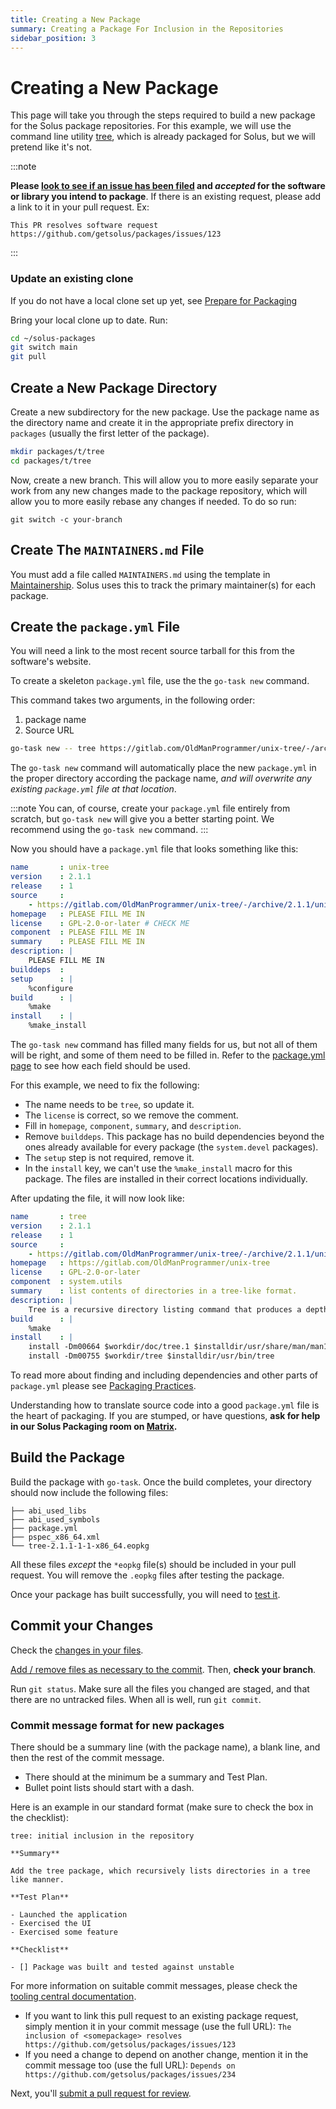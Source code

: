 ```yaml
---
title: Creating a New Package
summary: Creating a Package For Inclusion in the Repositories
sidebar_position: 3
---
```


# Creating a New Package

This page will take you through the steps required to build a new package for the Solus package repositories. For this example, we will use the command line utility [tree](https://gitlab.com/OldManProgrammer/unix-tree), which is already packaged for Solus, but we will pretend like it's not.

:::note

**Please [look to see if an issue has been filed](https://github.com/getsolus/packages/issues?q=label%3A%22Package+Request%22) and *accepted* for the software or library you intend to package**. If there is an existing request, please add a link to it in your pull request. Ex:

```
This PR resolves software request https://github.com/getsolus/packages/issues/123
```

:::

### Update an existing clone

If you do not have a local clone set up yet, see [Prepare for Packaging](prepare-for-packaging.md#fork-the-getsoluspackages-repository)

Bring your local clone up to date. Run:

```bash
cd ~/solus-packages
git switch main
git pull
```

## Create a New Package Directory

Create a new subdirectory for the new package. Use the package name as the directory name and create it in the appropriate prefix directory in `packages` (usually the first letter of the package).

```bash
mkdir packages/t/tree
cd packages/t/tree
```

Now, create a new branch. This will allow you to more easily separate your work from any new changes made to the package repository, which will allow you to more easily rebase any changes if needed. To do so run:

```
git switch -c your-branch
```

## Create The `MAINTAINERS.md` File

You must add a file called `MAINTAINERS.md` using the template in [Maintainership](procedures/maintainership.md). Solus uses this to track the primary maintainer(s) for each package.

## Create the `package.yml` File

You will need a link to the most recent source tarball for this from the software's website.

To create a skeleton `package.yml` file, use the the `go-task new` command.

This command takes two arguments, in the following order:

1. package name
2. Source URL

```bash
go-task new -- tree https://gitlab.com/OldManProgrammer/unix-tree/-/archive/2.1.1/unix-tree-2.1.1.tar.gz
```

The `go-task new` command will automatically place the new `package.yml` in the proper directory according the package name, _and will overwrite any existing `package.yml` file at that location_.

:::note
You can, of course, create your `package.yml` file entirely from scratch, but `go-task new` will give you a better starting point. We recommend using the `go-task new` command.
:::

Now you should have a `package.yml` file that looks something like this:

<!-- prettier-ignore -->
```yaml
name       : unix-tree
version    : 2.1.1
release    : 1
source     :
    - https://gitlab.com/OldManProgrammer/unix-tree/-/archive/2.1.1/unix-tree-2.1.1.tar.gz : bcd2a0327ad40592a9c43e09a4d2ef834e6f17aa9a59012a5fb1007950b5eced
homepage   : PLEASE FILL ME IN
license    : GPL-2.0-or-later # CHECK ME
component  : PLEASE FILL ME IN
summary    : PLEASE FILL ME IN
description: |
    PLEASE FILL ME IN
builddeps  :
setup      : |
    %configure
build      : |
    %make
install    : |
    %make_install
```

The `go-task new` command has filled many fields for us, but not all of them will be right, and some of them need to be filled in. Refer to the [package.yml page](docs/packaging/package.yml.md) to see how each field should be used.

For this example, we need to fix the following:

- The name needs to be `tree`, so update it.
- The `license` is correct, so we remove the comment.
- Fill in `homepage`, `component`, `summary`, and `description`.
- Remove `builddeps`. This package has no build dependencies beyond the ones already available for every package (the `system.devel` packages).
- The `setup` step is not required, remove it.
- In the `install` key, we can't use the `%make_install` macro for this package. The files are installed in their correct locations individually.

After updating the file, it will now look like:

<!-- prettier-ignore -->
```yaml
name       : tree
version    : 2.1.1
release    : 1
source     :
    - https://gitlab.com/OldManProgrammer/unix-tree/-/archive/2.1.1/unix-tree-2.1.1.tar.gz : bcd2a0327ad40592a9c43e09a4d2ef834e6f17aa9a59012a5fb1007950b5eced
homepage   : https://gitlab.com/OldManProgrammer/unix-tree
license    : GPL-2.0-or-later
component  : system.utils
summary    : list contents of directories in a tree-like format.
description: |
    Tree is a recursive directory listing command that produces a depth indented listing of files, which is colorized ala dircolors if the LS_COLORS environment variable is set and output is to tty
build      : |
    %make
install    : |
    install -Dm00664 $workdir/doc/tree.1 $installdir/usr/share/man/man1/tree.1
    install -Dm00755 $workdir/tree $installdir/usr/bin/tree
```

To read more about finding and including dependencies and other parts of `package.yml` please see [Packaging Practices](packaging-practices.md).

Understanding how to translate source code into a good `package.yml` file is the heart of packaging. If you are stumped, or have questions, **ask for help in our Solus Packaging room on [Matrix](/docs/user/contributing/getting-involved#matrix-chat).**

## Build the Package

Build the package with `go-task`.
Once the build completes, your directory should now include the following files:

```text
├── abi_used_libs
├── abi_used_symbols
├── package.yml
├── pspec_x86_64.xml
└── tree-2.1.1-1-1-x86_64.eopkg
```

All these files _except_ the `*eopkg` file(s) should be included in your pull request. You will remove the `.eopkg` files after testing the package.

Once your package has built successfully, you will need to [test it](testing-a-package).

## Commit your Changes

Check the [changes in your files](git-basics).

[Add / remove files as necessary to the commit](git-basics.md). Then, **check your branch**.

Run `git status`. Make sure all the files you changed are staged, and that there are no untracked files. When all is well, run `git commit`.

### Commit message format for new packages

There should be a summary line (with the package name), a blank line, and then the rest of the commit message.

- There should at the minimum be a summary and Test Plan.
- Bullet point lists should start with a dash.

Here is an example in our standard format (make sure to check the box in the checklist):

```
tree: initial inclusion in the repository

**Summary**

Add the tree package, which recursively lists directories in a tree like manner.

**Test Plan**

- Launched the application
- Exercised the UI
- Exercised some feature

**Checklist**

- [] Package was built and tested against unstable
```

For more information on suitable commit messages, please check the [tooling central documentation](https://github.com/solus-project/tooling-central/blob/master/README.rst#using-git).

- If you want to link this pull request to an existing package request, simply mention it in your commit message (use the full URL): `The inclusion of <somepackage> resolves https://github.com/getsolus/packages/issues/123`
- If you need a change to depend on another change, mention it in the commit message too (use the full URL): `Depends on https://github.com/getsolus/packages/issues/234`

Next, you'll [submit a pull request for review](submitting-a-pull-request.md).
